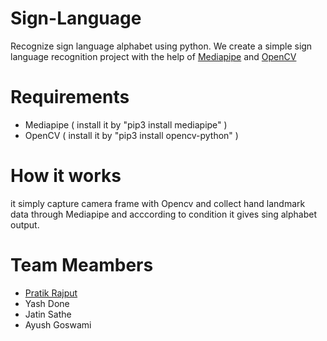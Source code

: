 # Sign-Language
Recognize sign language alphabet using python. We create a simple sign language recognition project 
with the help of [Mediapipe](https://google.github.io/mediapipe/) and [OpenCV](https://opencv.org/)

# Requirements
  * Mediapipe ( install it by "pip3 install mediapipe" )
  * OpenCV ( install it by "pip3 install opencv-python" )
# How it works
it simply capture camera frame with Opencv and collect hand landmark data through Mediapipe and 
acccording to condition it gives sing alphabet output.

# Team Meambers
   * [Pratik Rajput](https://www.linkedin.com/in/pratik-rajput-214427258/)
   * Yash Done
   * Jatin Sathe
   * Ayush Goswami
